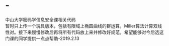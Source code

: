# -
中山大学密码学信息安全课相关代码  
暂时只上传一个玩具版本，包括有限域上椭圆曲线的群运算，Miller算法计算双线性对。接下来慢慢修改后再将所有代码放上来并修改好规范，希望能够对今后选这门课的同学提供一点点帮助-2019.2.13
